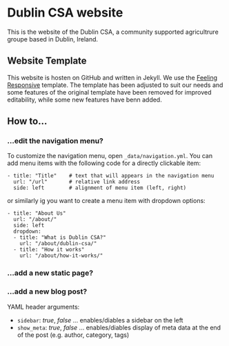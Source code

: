 # Dublin CSA website

This is the website of the Dublin CSA, a community supported agricultrure groupe based in Dublin, Ireland.

## Website Template

This website is hosten on GitHub and written in Jekyll. We use the [Feeling Responsive](http://phlow.github.io/feeling-responsive/) template. The template has been adjusted to suit our needs and some features of the original template have been removed for improved editability, while some new features have benn added.

## How to...

### ...edit the navigation menu?

To customize the navigation menu, open `_data/navigation.yml`. You can add menu items with the following code for a directly clickable item:

```
- title: "Title"	# text that will appears in the navigation menu
  url: "/url"		# relative link address
  side: left		# alignment of menu item (left, right)
```

or similarly ig you want to create a menu item with dropdown options:

```
- title: "About Us"
  url: "/about/"
  side: left
  dropdown:
  - title: "What is Dublin CSA?"
    url: "/about/dublin-csa/"
  - title: "How it works"
    url: "/about/how-it-works/"
```

### ...add a new static page?



### ...add a new blog post?

YAML header arguments:

- `sidebar`: *true*, *false* ... enables/diables a sidebar on the left
- `show_meta`: *true*, *false* ... enables/diables display of meta data at the end of the post (e.g. author, category, tags)